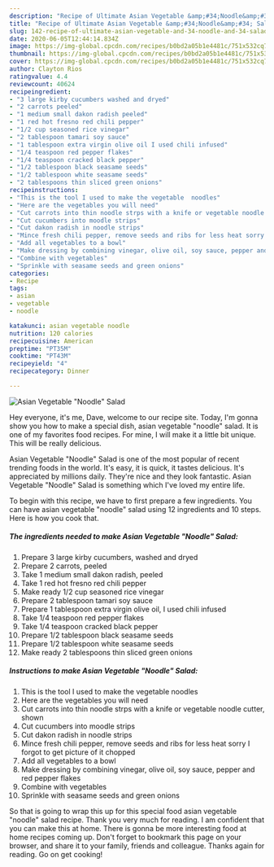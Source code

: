 ```yaml
---
description: "Recipe of Ultimate Asian Vegetable &amp;#34;Noodle&amp;#34; Salad"
title: "Recipe of Ultimate Asian Vegetable &amp;#34;Noodle&amp;#34; Salad"
slug: 142-recipe-of-ultimate-asian-vegetable-and-34-noodle-and-34-salad
date: 2020-06-05T12:44:14.834Z
image: https://img-global.cpcdn.com/recipes/b0bd2a05b1e4481c/751x532cq70/asian-vegetable-noodle-salad-recipe-main-photo.jpg
thumbnail: https://img-global.cpcdn.com/recipes/b0bd2a05b1e4481c/751x532cq70/asian-vegetable-noodle-salad-recipe-main-photo.jpg
cover: https://img-global.cpcdn.com/recipes/b0bd2a05b1e4481c/751x532cq70/asian-vegetable-noodle-salad-recipe-main-photo.jpg
author: Clayton Rios
ratingvalue: 4.4
reviewcount: 40624
recipeingredient:
- "3 large kirby cucumbers washed and dryed"
- "2 carrots peeled"
- "1 medium small dakon radish peeled"
- "1 red hot fresno red chili pepper"
- "1/2 cup seasoned rice vinegar"
- "2 tablespoon tamari soy sauce"
- "1 tablespoon extra virgin olive oil I used chili infused"
- "1/4 teaspoon red pepper flakes"
- "1/4 teaspoon cracked black pepper"
- "1/2 tablespoon black seasame seeds"
- "1/2 tablespoon white seasame seeds"
- "2 tablespoons thin sliced green onions"
recipeinstructions:
- "This is the tool I used to make the vegetable  noodles"
- "Here are the vegetables you will need"
- "Cut carrots into thin noodle strps with a knife or vegetable noodle cutter, shown"
- "Cut cucumbers into moodle strips"
- "Cut dakon radish in noodle strips"
- "Mince fresh chili pepper, remove seeds and ribs for less heat sorry  I forgot to get picture of it chopped"
- "Add all vegetables to a bowl"
- "Make dressing by combining vinegar, olive oil, soy sauce, pepper and red pepper flakes"
- "Combine with vegetables"
- "Sprinkle with seasame seeds and green onions"
categories:
- Recipe
tags:
- asian
- vegetable
- noodle

katakunci: asian vegetable noodle 
nutrition: 120 calories
recipecuisine: American
preptime: "PT35M"
cooktime: "PT43M"
recipeyield: "4"
recipecategory: Dinner

---
```



![Asian Vegetable &#34;Noodle&#34; Salad](https://img-global.cpcdn.com/recipes/b0bd2a05b1e4481c/751x532cq70/asian-vegetable-noodle-salad-recipe-main-photo.jpg)

Hey everyone, it's me, Dave, welcome to our recipe site. Today, I'm gonna show you how to make a special dish, asian vegetable &#34;noodle&#34; salad. It is one of my favorites food recipes. For mine, I will make it a little bit unique. This will be really delicious.



Asian Vegetable &#34;Noodle&#34; Salad is one of the most popular of recent trending foods in the world. It's easy, it is quick, it tastes delicious. It's appreciated by millions daily. They're nice and they look fantastic. Asian Vegetable &#34;Noodle&#34; Salad is something which I've loved my entire life.


To begin with this recipe, we have to first prepare a few ingredients. You can have asian vegetable &#34;noodle&#34; salad using 12 ingredients and 10 steps. Here is how you cook that.

<!--inarticleads1-->

##### The ingredients needed to make Asian Vegetable &#34;Noodle&#34; Salad:

1. Prepare 3 large kirby cucumbers, washed and dryed
1. Prepare 2 carrots, peeled
1. Take 1 medium small dakon radish, peeled
1. Take 1 red hot fresno red chili pepper
1. Make ready 1/2 cup seasoned rice vinegar
1. Prepare 2 tablespoon tamari soy sauce
1. Prepare 1 tablespoon extra virgin olive oil, I used chili infused
1. Take 1/4 teaspoon red pepper flakes
1. Take 1/4 teaspoon cracked black pepper
1. Prepare 1/2 tablespoon black seasame seeds
1. Prepare 1/2 tablespoon white seasame seeds
1. Make ready 2 tablespoons thin sliced green onions




<!--inarticleads2-->

##### Instructions to make Asian Vegetable &#34;Noodle&#34; Salad:

1. This is the tool I used to make the vegetable  noodles
1. Here are the vegetables you will need
1. Cut carrots into thin noodle strps with a knife or vegetable noodle cutter, shown
1. Cut cucumbers into moodle strips
1. Cut dakon radish in noodle strips
1. Mince fresh chili pepper, remove seeds and ribs for less heat sorry  I forgot to get picture of it chopped
1. Add all vegetables to a bowl
1. Make dressing by combining vinegar, olive oil, soy sauce, pepper and red pepper flakes
1. Combine with vegetables
1. Sprinkle with seasame seeds and green onions




So that is going to wrap this up for this special food asian vegetable &#34;noodle&#34; salad recipe. Thank you very much for reading. I am confident that you can make this at home. There is gonna be more interesting food at home recipes coming up. Don't forget to bookmark this page on your browser, and share it to your family, friends and colleague. Thanks again for reading. Go on get cooking!
